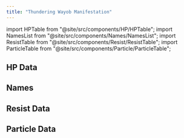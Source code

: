 ```yaml
---
title: "Thundering Wayob Manifestation"
---
```


import HPTable from "@site/src/components/HP/HPTable";
import NamesList from "@site/src/components/Names/NamesList";
import ResistTable from "@site/src/components/Resist/ResistTable";
import ParticleTable from "@site/src/components/Particle/ParticleTable";

## HP Data

<HPTable item_key="thunderingwayobmanifestation" data_src="enemy" />

## Names

<NamesList item_key="thunderingwayobmanifestation" data_src="enemy" />

## Resist Data

<ResistTable item_key="thunderingwayobmanifestation" data_src="enemy" />

## Particle Data

<ParticleTable item_key="thunderingwayobmanifestation" data_src="enemy" />